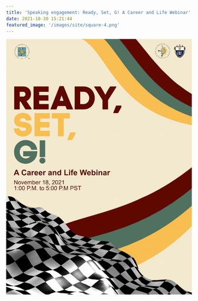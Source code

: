```yaml
---
title: 'Speaking engagement: Ready, Set, G! A Career and Life Webinar'
date: 2021-10-30 15:21:44
featured_image: '/images/site/square-4.png'
---
```







![](/images/events/2021elssocrsg.jpg)